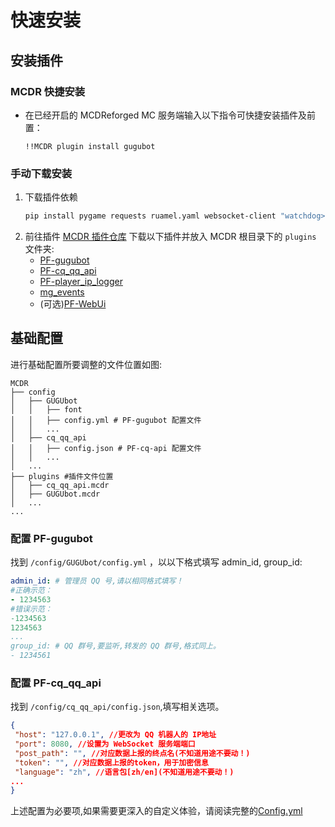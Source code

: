 # 快速安装

## 安装插件

### MCDR 快捷安装
- 在已经开启的 MCDReforged MC 服务端输入以下指令可快捷安装插件及前置：
   ```text
   !!MCDR plugin install gugubot
   ```
### 手动下载安装
1. 下载插件依赖
   ```bash
   pip install pygame requests ruamel.yaml websocket-client "watchdog>=5.0.2" "pathlib>=1.0.1"
   ```
2. 前往插件 [MCDR 插件仓库](https://mcdreforged.com/zh-CN/plugins) 下载以下插件并放入 MCDR 根目录下的 `plugins` 文件夹:
   - [PF-gugubot](https://mcdreforged.com/zh-CN/plugin/gugubot/)
   - [PF-cq_qq_api](https://mcdreforged.com/zh-CN/plugin/cq_qq_api)
   - [PF-player_ip_logger](https://mcdreforged.com/zh-CN/plugin/player_ip_logger)
   - [mg_events](https://mcdreforged.com/zh-CN/plugin/mg_events)
   - (可选)[PF-WebUi](tps://mcdreforged.com/zh-CN/plugin/guguwebui)

## 基础配置
   进行基础配置所要调整的文件位置如图:
   ```shell
   MCDR
   ├── config
   │   ├── GUGUbot
   │   │   ├── font
   │   │   ├── config.yml # PF-gugubot 配置文件
   │   │   ...
   │   ├── cq_qq_api
   │   │   ├── config.json # PF-cq-api 配置文件
   │   │   ...
   │   ...
   ├── plugins #插件文件位置
   │   ├── cq_qq_api.mcdr
   │   ├── GUGUbot.mcdr
   │   ...
   ...
   ```
   ### 配置 PF-gugubot
   找到 `/config/GUGUbot/config.yml` ，以以下格式填写 admin_id, group_id:
   ```yaml
   admin_id: # 管理员 QQ 号,请以相同格式填写！
   #正确示范：
   - 1234563
   #错误示范：
   -1234563
   1234563
   ...
   group_id: # QQ 群号,要监听,转发的 QQ 群号,格式同上。
   - 1234561
   ```

   ### 配置 PF-cq_qq_api 
   找到 `/config/cq_qq_api/config.json`,填写相关选项。
   ```json
   {
    "host": "127.0.0.1", //更改为 QQ 机器人的 IP地址
    "port": 8080, //设置为 WebSocket 服务端端口
    "post_path": "", //对应数据上报的终点名(不知道用途不要动！)
    "token": "", //对应数据上报的token，用于加密信息
    "language": "zh", //语言包[zh/en](不知道用途不要动！)
   ...
}
   ```

   上述配置为必要项,如果需要更深入的自定义体验，请阅读完整的[Config.yml](../config/)